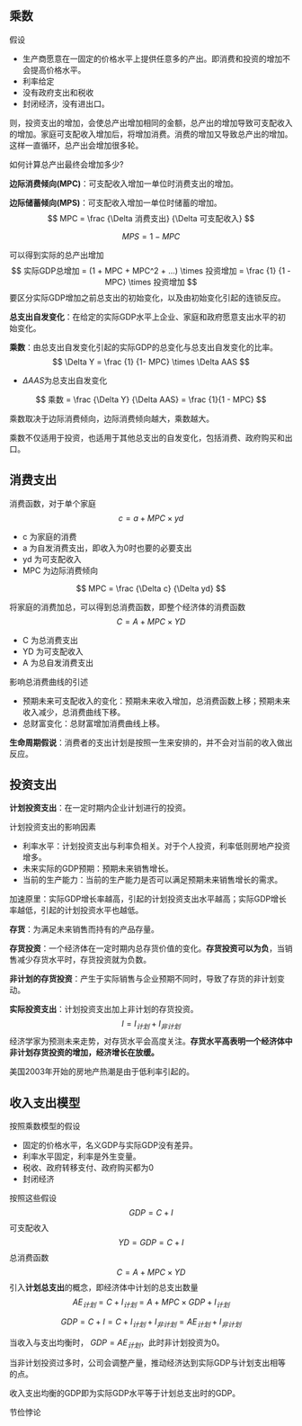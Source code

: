 ## 乘数

假设

+ 生产商愿意在一固定的价格水平上提供任意多的产出。即消费和投资的增加不会提高价格水平。
+ 利率给定
+ 没有政府支出和税收
+ 封闭经济，没有进出口。

则，投资支出的增加，会使总产出增加相同的金额，总产出的增加导致可支配收入的增加。家庭可支配收入增加后，将增加消费。消费的增加又导致总产出的增加。这样一直循环，总产出会增加很多轮。

如何计算总产出最终会增加多少?

**边际消费倾向(MPC)**：可支配收入增加一单位时消费支出的增加。

**边际储蓄倾向(MPS)**：可支配收入增加一单位时储蓄的增加。
$$
MPC = \frac {\Delta 消费支出} {\Delta 可支配收入}
$$

$$
MPS = 1 - MPC
$$

可以得到实际的总产出增加
$$
实际GDP总增加 = (1 + MPC + MPC^2 + ...) \times 投资增加 = \frac {1} {1 - MPC} \times 投资增加
$$
要区分实际GDP增加之前总支出的初始变化，以及由初始变化引起的连锁反应。

**总支出自发变化**：在给定的实际GDP水平上企业、家庭和政府愿意支出水平的初始变化。

**乘数**：由总支出自发变化引起的实际GDP的总变化与总支出自发变化的比率。
$$
\Delta Y = \frac {1} {1- MPC} \times \Delta AAS
$$

+ $\Delta AAS$​ 为总支出自发变化

$$
乘数 = \frac {\Delta Y} {\Delta AAS} = \frac {1}{1 - MPC}
$$

乘数取决于边际消费倾向，边际消费倾向越大，乘数越大。



乘数不仅适用于投资，也适用于其他总支出的自发变化，包括消费、政府购买和出口。



## 消费支出

消费函数，对于单个家庭
$$
c = a + MPC \times yd
$$

+ c 为家庭的消费
+ a 为自发消费支出，即收入为0时也要的必要支出
+ yd 为可支配收入
+ MPC 为边际消费倾向

$$
MPC = \frac {\Delta c} {\Delta yd}
$$

将家庭的消费加总，可以得到总消费函数，即整个经济体的消费函数
$$
C = A + MPC \times YD
$$

+ C 为总消费支出
+ YD 为可支配收入
+ A 为总自发消费支出

影响总消费曲线的引述

+ 预期未来可支配收入的变化：预期未来收入增加，总消费函数上移；预期未来收入减少，总消费曲线下移。
+ 总财富变化：总财富增加消费曲线上移。

**生命周期假说**：消费者的支出计划是按照一生来安排的，并不会对当前的收入做出反应。

## 投资支出

**计划投资支出**：在一定时期内企业计划进行的投资。

计划投资支出的影响因素

+ 利率水平：计划投资支出与利率负相关。对于个人投资，利率低则房地产投资增多。
+ 未来实际的GDP预期：预期未来销售增长。
+ 当前的生产能力：当前的生产能力是否可以满足预期未来销售增长的需求。

加速原里：实际GDP增长率越高，引起的计划投资支出水平越高；实际GDP增长率越低，引起的计划投资水平也越低。



**存货**：为满足未来销售而持有的产品存量。

**存货投资**：一个经济体在一定时期内总存货价值的变化。**存货投资可以为负**，当销售减少存货水平时，存货投资就为负数。

**非计划的存货投资**：产生于实际销售与企业预期不同时，导致了存货的非计划变动。



**实际投资支出**：计划投资支出加上非计划的存货投资。
$$
I = I_{计划} + I_{非计划}
$$
经济学家为预测未来走势，对存货水平会高度关注。**存货水平高表明一个经济体中非计划存货投资的增加，经济增长在放缓。**



美国2003年开始的房地产热潮是由于低利率引起的。



## 收入支出模型



按照乘数模型的假设

+ 固定的价格水平，名义GDP与实际GDP没有差异。
+ 利率水平固定，利率是外生变量。
+ 税收、政府转移支付、政府购买都为0
+ 封闭经济

按照这些假设
$$
GDP = C + I
$$
可支配收入
$$
YD = GDP = C + I
$$
总消费函数
$$
C = A + MPC \times YD 
$$
引入**计划总支出**的概念，即经济体中计划的总支出数量
$$
AE_{计划} = C + I_{计划} = A + MPC \times GDP + I_{计划}
$$

$$
GDP = C + I = C + I_{计划} + I_{非计划} = AE_{计划} + I_{非计划}
$$

当收入与支出均衡时， $GDP = AE_{计划}$​ ，此时非计划投资为0。



当非计划投资过多时，公司会调整产量，推动经济达到实际GDP与计划支出相等的点。



收入支出均衡的GDP即为实际GDP水平等于计划总支出时的GDP。



节俭悖论






